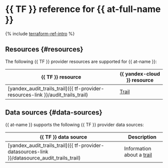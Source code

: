 # {{ TF }} reference for {{ at-full-name }}

{% include [terraform-ref-intro](../_includes/terraform-ref-intro.md) %}

## Resources {#resources}

The following {{ TF }} provider resources are supported for {{ at-name }}:

| **{{ TF }} resource** | **{{ yandex-cloud }} resource** |
| --- | --- |
| [yandex_audit_trails_trail]({{ tf-provider-resources-link }}/audit_trails_trail) | [Trail](./concepts/trail.md) |


## Data sources {#data-sources}

{{ at-name }} supports the following {{ TF }} provider data sources:

| **{{ TF }} data source** | **Description** |
| --- | --- |
| [yandex_audit_trails_trail]({{ tf-provider-datasources-link }}/datasource_audit_trails_trail) | Information about a [trail](./concepts/trail.md) |